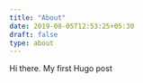 ```yaml
---
title: "About"
date: 2019-08-05T12:53:25+05:30
draft: false
type: about
---
```


Hi there. My first Hugo post

